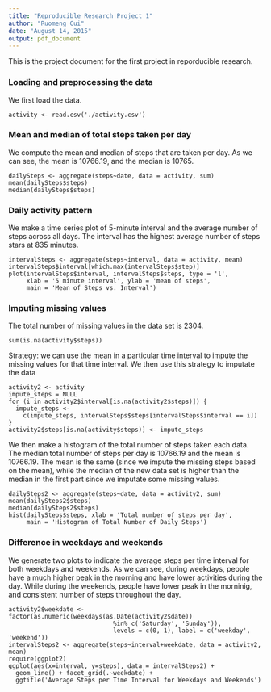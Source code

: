 ```yaml
---
title: "Reproducible Research Project 1"
author: "Ruomeng Cui"
date: "August 14, 2015"
output: pdf_document
---
```


This is the project document for the first project in reporducible research.

### Loading and preprocessing the data
We first load the data. 
```{r}
activity <- read.csv('./activity.csv')
```

### Mean and median of total steps taken per day
We compute the mean and median of steps that are taken per day. As we can see, the mean is 10766.19, and the median is 10765.
```{r}
dailySteps <- aggregate(steps~date, data = activity, sum)
mean(dailySteps$steps)
median(dailySteps$steps)
```

### Daily activity pattern
We make a time series plot of 5-minute interval and the average number of steps across all days. The interval has the highest average number of steps stars at 835 minutes.

```{r}
intervalSteps <- aggregate(steps~interval, data = activity, mean)
intervalSteps$interval[which.max(intervalSteps$step)]
plot(intervalSteps$interval, intervalSteps$steps, type = 'l', 
     xlab = '5 minute interval', ylab = 'mean of steps', 
     main = 'Mean of Steps vs. Interval')
```

### Imputing missing values
The total number of missing values in the data set is 2304.
```{r}
sum(is.na(activity$steps))
```

Strategy: we can use the mean in a particular time interval to impute the missing values for that time interval. We then use this strategy to imputate the data
```{r}
activity2 <- activity
impute_steps = NULL
for (i in activity2$interval[is.na(activity2$steps)]) {
  impute_steps <- 
    c(impute_steps, intervalSteps$steps[intervalSteps$interval == i])
}
activity2$steps[is.na(activity$steps)] <- impute_steps
```

We then make a histogram of the total number of steps taken each data. The median total number of steps per day is 10766.19 and the mean is 10766.19. The mean is the same (since we impute the missing steps based on the mean), while the median of the new data set is higher than the median in the first part since we imputate some missing values.

```{r}
dailySteps2 <- aggregate(steps~date, data = activity2, sum)
mean(dailySteps2$steps)
median(dailySteps2$steps)
hist(dailySteps$steps, xlab = 'Total number of steps per day', 
     main = 'Histogram of Total Number of Daily Steps')
```

### Difference in weekdays and weekends
We generate two plots to indicate the average steps per time interval for both weekdays and weekends. As we can see, during weekdays, people have a much higher peak in the morning and have lower activities during the day. While during the weekends, people have lower peak in the morninig, and consistent number of steps throughout the day.

```{r}
activity2$weekdate <- factor(as.numeric(weekdays(as.Date(activity2$date)) 
                             %in% c('Saturday', 'Sunday')),
                             levels = c(0, 1), label = c('weekday', 'weekend'))
intervalSteps2 <- aggregate(steps~interval+weekdate, data = activity2, mean)
require(ggplot2)
ggplot(aes(x=interval, y=steps), data = intervalSteps2) + 
  geom_line() + facet_grid(.~weekdate) +
  ggtitle('Average Steps per Time Interval for Weekdays and Weekends')
```
